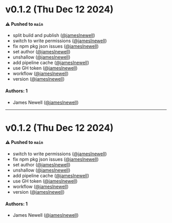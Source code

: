# v0.1.2 (Thu Dec 12 2024)

#### ⚠️ Pushed to `main`

- split build and publish ([@jameslnewell](https://github.com/jameslnewell))
- switch to write permissions ([@jameslnewell](https://github.com/jameslnewell))
- fix npm pkg json issues ([@jameslnewell](https://github.com/jameslnewell))
- set author ([@jameslnewell](https://github.com/jameslnewell))
- unshallow ([@jameslnewell](https://github.com/jameslnewell))
- add pipeline cache ([@jameslnewell](https://github.com/jameslnewell))
- use GH token ([@jameslnewell](https://github.com/jameslnewell))
- workflow ([@jameslnewell](https://github.com/jameslnewell))
- version ([@jameslnewell](https://github.com/jameslnewell))

#### Authors: 1

- James Newell ([@jameslnewell](https://github.com/jameslnewell))

---

# v0.1.2 (Thu Dec 12 2024)

#### ⚠️ Pushed to `main`

- switch to write permissions ([@jameslnewell](https://github.com/jameslnewell))
- fix npm pkg json issues ([@jameslnewell](https://github.com/jameslnewell))
- set author ([@jameslnewell](https://github.com/jameslnewell))
- unshallow ([@jameslnewell](https://github.com/jameslnewell))
- add pipeline cache ([@jameslnewell](https://github.com/jameslnewell))
- use GH token ([@jameslnewell](https://github.com/jameslnewell))
- workflow ([@jameslnewell](https://github.com/jameslnewell))
- version ([@jameslnewell](https://github.com/jameslnewell))

#### Authors: 1

- James Newell ([@jameslnewell](https://github.com/jameslnewell))
